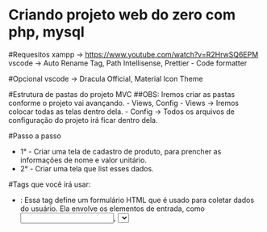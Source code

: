 # Criando projeto web do zero com php, mysql

#Requesitos
    xampp -> https://www.youtube.com/watch?v=R2HrwSQ6EPM
    vscode -> Auto Rename Tag, Path Intellisense, Prettier - Code formatter
    
#Opcional 
    vscode -> Dracula Official, Material Icon Theme

#Estrutura de pastas do projeto MVC
##OBS: Iremos criar as pastas conforme o projeto vai avançando.
    - Views, Config
    - Views -> Iremos colocar todas as telas dentro dela.
    - Config -> Todos os arquivos de configuração do projeto irá ficar dentro dela.


#Passo a passo
 - 1° - Criar uma tela de cadastro de produto, para prencher as informações de nome e valor unitário.
 - 2° - Criar uma tela que list esses dados.

#Tags que você irá usar:
   - <form action="exemplo.php" method="POST">: Essa tag define um formulário HTML que é usado para coletar dados do usuário. Ela envolve os elementos de entrada, como <input>, <select>, <textarea>, etc., que serão submetidos ao servidor para processamento. O atributo action especifica para onde os dados do formulário serão enviados, e o atributo method define o método HTTP a ser usado (geralmente POST ou GET).

    - <label>: Essa tag define uma etiqueta de texto descritiva para um elemento de entrada em um formulário. Ela está associada a um elemento de entrada usando o atributo for, que deve ter o mesmo valor do atributo id do elemento de entrada correspondente. Isso permite que o usuário clique no rótulo para focar ou selecionar o elemento de entrada associado.

    - <input>: Essa tag é usada para criar um campo de entrada em um formulário. Ela pode ter diferentes tipos, como text, number, email, checkbox, radio, entre outros. O atributo name define o nome do campo, que será usado para identificar o valor do campo quando o formulário for submetido.

    - <button>: Essa tag cria um botão clicável em um formulário ou em qualquer parte da página. Ela pode ser usada para enviar um formulário (usando o atributo type="submit"), executar um script JavaScript (usando o atributo onclick), ou realizar outras ações interativas.

    - <table>: Essa tag é usada para criar uma tabela HTML. Ela envolve as linhas e as células da tabela e é usada para exibir dados tabulares. As tabelas são compostas por <tr> (linhas) e <td> (células).

    - <thead>, <tr>, <th>: Essas tags são usadas para definir o cabeçalho de uma tabela. <thead> é usado para agrupar o conteúdo do cabeçalho da tabela, <tr> define uma linha na tabela e <th> define uma célula de cabeçalho. As células de cabeçalho são usadas para rotular as colunas da tabela.

    - <tbody>, <tr>, <td>: Essas tags são usadas para definir o corpo da tabela. <tbody> é usado para agrupar o conteúdo do corpo da tabela, <tr> define uma linha na tabela e <td> define uma célula de dados. As células de dados contêm o conteúdo real da tabela.


